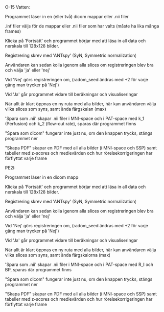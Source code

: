 O-15 Vatten:

Programmet läser in en (eller två) dicom mappar eller .nii filer 

.inf filer väljs för de mappar eller .nii filer som har valts (måste ha lika många frames) 

Klicka på 'Fortsätt' och programmet börjar med att läsa in all data och nerskala till 128x128 bilder.

Registrering skrev med 'ANTspy' (SyN, Symmetric normalization)

Användaren kan sedan kolla igenom alla slices om registreringen blev bra och välja 'ja' eller 'nej'

Vid 'Nej' görs registreringen om, (radom_seed ändras med +2 för varje gång man trycker på 'Nej')

Vid 'Ja' går programmet vidare till beräkningar och visualiseringar 

När allt är klart öppnas en ny ruta med alla bilder, här kan användaren välja vilka slices som syns, samt ända färgskalan (max)

'Spara som .nii' skapar .nii filer i MNI-space och i PAT-space med k_1 (Perfusion) och k_2 (flow-out rate), sparas där programmet finns

"Spara som dicom" fungerar inte just nu, om den knappen trycks, stängs programmet ner

"Skapa PDF" skapar en PDF med all alla bilder (i MNI-space och SSP) samt tabeller med z-scores och medlevärden och hur rörelsekorrigeringen har förflyttat varje frame

PE2I:

Programmet läser in en  dicom mapp 

Klicka på 'Fortsätt' och programmet börjar med att läsa in all data och nerskala till 128x128 bilder.

Registrering skrev med 'ANTspy' (SyN, Symmetric normalization)

Användaren kan sedan kolla igenom alla slices om registreringen blev bra och välja 'ja' eller 'nej'

Vid 'Nej' görs registreringen om, (radom_seed ändras med +2 för varje gång man trycker på 'Nej')

Vid 'Ja' går programmet vidare till beräkningar och visualiseringar 

När allt är klart öppnas en ny ruta med alla bilder, här kan användaren välja vilka slices som syns, samt ända färgskalorna (max)

'Spara som .nii' skapar .nii filer i MNI-space och i PAT-space med R_I och BP, sparas där programmet finns

"Spara som dicom" fungerar inte just nu, om den knappen trycks, stängs programmet ner

"Skapa PDF" skapar en PDF med all alla bilder (i MNI-space och SSP) samt tabeller med z-scores och medlevärden och hur rörelsekorrigeringen har förflyttat varje frame
